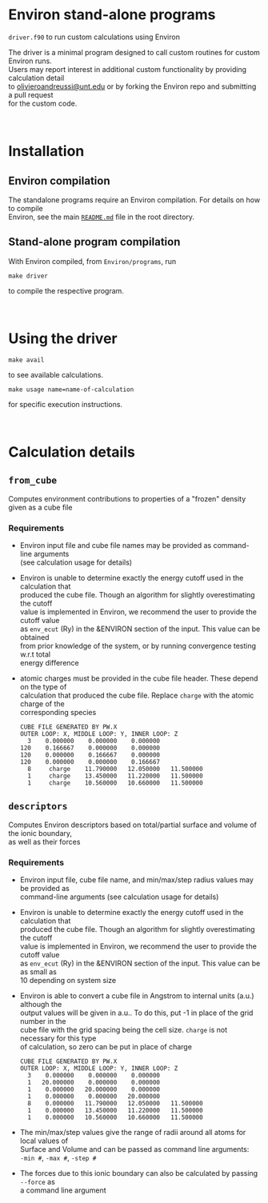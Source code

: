 # Environ stand-alone programs

`driver.f90` to run custom calculations using Environ

The driver is a minimal program designed to call custom routines for custom Environ runs. <br> Users may report interest in additional custom functionality by providing calculation detail <br> to olivieroandreussi@unt.edu or by forking the Environ repo and submitting a pull request <br> for the custom code.

<br>

# Installation

## Environ compilation

The standalone programs require an Environ compilation. For details on how to compile <br> Environ, see the main [`README.md`](../README.md) file in the root directory.

## Stand-alone program compilation

With Environ compiled, from `Environ/programs`, run

    make driver

to compile the respective program.

<br>

# Using the driver

    make avail

to see available calculations.

    make usage name=name-of-calculation

for specific execution instructions.

<br>

# Calculation details

## `from_cube`

Computes environment contributions to properties of a "frozen" density given as a cube file

### Requirements

- Environ input file and cube file names may be provided as command-line arguments <br> (see calculation usage for details)

- Environ is unable to determine exactly the energy cutoff used in the calculation that <br> produced the cube file. Though an algorithm for slightly overestimating the cutoff <br> value is implemented in Environ, we recommend the user to provide the cutoff value <br> as `env_ecut` (Ry) in the &ENVIRON section of the input. This value can be obtained <br> from prior knowledge of the system, or by running convergence testing w.r.t total <br> energy difference

- atomic charges must be provided in the cube file header. These depend on the type of <br> calculation that produced the cube file. Replace `charge` with the atomic charge of the <br> corresponding species

  ```
  CUBE FILE GENERATED BY PW.X
  OUTER LOOP: X, MIDDLE LOOP: Y, INNER LOOP: Z
    3    0.000000    0.000000    0.000000
  120    0.166667    0.000000    0.000000
  120    0.000000    0.166667    0.000000
  120    0.000000    0.000000    0.166667
    8     charge    11.790000   12.050000   11.500000
    1     charge    13.450000   11.220000   11.500000
    1     charge    10.560000   10.660000   11.500000
  ```

## `descriptors`

Computes Environ descriptors based on total/partial surface and volume of the ionic boundary, <br> as well as their forces

### Requirements

- Environ input file, cube file name, and min/max/step radius values may be provided as <br> command-line arguments (see calculation usage for details)

- Environ is unable to determine exactly the energy cutoff used in the calculation that <br> produced the cube file. Though an algorithm for slightly overestimating the cutoff <br> value is implemented in Environ, we recommend the user to provide the cutoff value <br> as `env_ecut` (Ry) in the &ENVIRON section of the input. This value can be as small as <br> 10 depending on system size

- Environ is able to convert a cube file in Angstrom to internal units (a.u.) although the <br> output values will be given in a.u.. To do this, put -1 in place of the grid number in the <br> cube file with the grid spacing being the cell size. `charge` is not necessary for this type <br> of calculation, so zero can be put in place of charge

  ```
  CUBE FILE GENERATED BY PW.X
  OUTER LOOP: X, MIDDLE LOOP: Y, INNER LOOP: Z
    3    0.000000    0.000000    0.000000
    1   20.000000    0.000000    0.000000
    1    0.000000   20.000000    0.000000
    1    0.000000    0.000000   20.000000
    8    0.000000   11.790000   12.050000   11.500000
    1    0.000000   13.450000   11.220000   11.500000
    1    0.000000   10.560000   10.660000   11.500000

- The min/max/step values give the range of radii around all atoms for local values of <br> Surface and Volume and can be passed as command line arguments: <br> `-min #`, `-max #`, `-step #`

- The forces due to this ionic boundary can also be calculated by passing `--force` as <br> a command line argument
